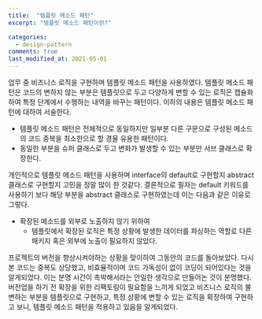```yaml
---
title:  "템플릿 메소드 페턴"
excerpt: "템플릿 메소드 패턴이란?"

categories:
  - design-pattern
comments: true
last_modified_at: 2021-05-01
---
```


업무 중 비즈니스 로직을 구현하며 템플릿 메소드 패턴을 사용하였다.
템플릿 메소드 패턴은 코드의 변하지 않는 부분은 템플릿으로 두고 다양하게 변할 수 있는 로직은 캡슐화하여 특정 단계에서 수행하는 내역을 바꾸는 패턴이다.
이하의 내용은 템플릿 메소드 패턴에 대하여 서술한다.

* 템플릿 메소드 패턴은 전체적으로 동일하지만 일부분 다른 구문으로 구성된 메소드의 코드 중복을 최소한으로 할 경울 유용한 패턴이다.
* 동일한 부분을 슈퍼 클래스로 두고 변화가 발생할 수 있는 부분만 서브 클래스로 확장한다.

개인적으로 템플릿 메소드 패턴을 사용하며 interface의 default로 구현할지 abstract 클래스로 구현할지 고민을 정말 많이 한 것같다.
결론적으로 필자는 default 키워드를 사용하기 보다 해당 부분을 abstract 클래스로 구현하였는데 이는 다음과 같은 이유로 그렇다.
* 확장된 메소드를 외부로 노출하지 않기 위하여
  * 템플릿에서 확장된 로직은 특정 상황에 발생한 데이터를 파싱하는 역할로 다른 패키지 혹은 외부에 노출이 필요하지 않았다.


프로젝트의 버전을 향상시켜야하는 상황을 맞이하여 그동안의 코드를 돌아보았다.
다시 본 코드는 중복도 상당했고, 비효율적이며 코드 가독성이 없이 코딩이 되어있다는 것을 알게되었다.
이는 분명 시간이 촉박해서라는 안일한 생각으로 만들어논 것이 분명했다.
버전업을 하기 전 확장을 위한 리팩토링이 필요함을 느끼게 되었고 비즈니스 로직의 불변하는 부분을 템플릿으로 구현하고, 특정 상황에 변할 수 있는 로직을 확장하여 구현하고 보니, 템플릿 메소드 패턴을 적용하고 있음을 알게되었다.